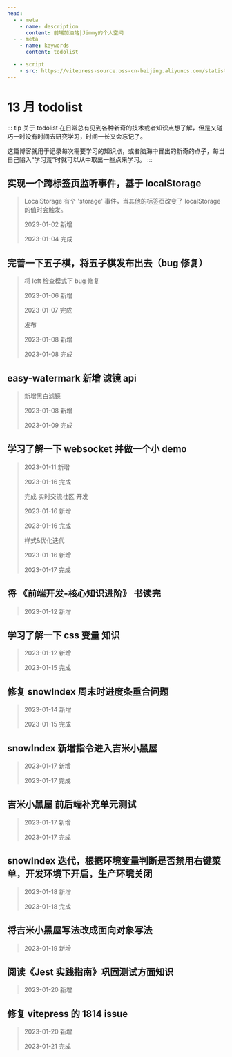 ```yaml
---
head:
  - - meta
    - name: description
      content: 前端加油站|Jimmy的个人空间
  - - meta
    - name: keywords
      content: todolist

  - - script
    - src: https://vitepress-source.oss-cn-beijing.aliyuncs.com/statistics.js
---
```


# 13 月 todolist

::: tip 关于 todolist
在日常总有见到各种新奇的技术或者知识点想了解，但是又碰巧一时没有时间去研究学习，时间一长又会忘记了。

这篇博客就用于记录每次需要学习的知识点，或者脑海中冒出的新奇的点子，每当自己陷入“学习荒”时就可以从中取出一些点来学习。
:::

## 实现一个跨标签页监听事件，基于 localStorage

> LocalStorage 有个 'storage' 事件，当其他的标签页改变了 localStorage 的值时会触发。
>
> 2023-01-02 新增
>
> 2023-01-04 完成

## 完善一下五子棋，将五子棋发布出去（bug 修复）

> 将 left 检查模式下 bug 修复
>
> 2023-01-06 新增
>
> 2023-01-07 完成
>
> 发布
>
> 2023-01-08 新增
>
> 2023-01-08 完成

## easy-watermark 新增 滤镜 api

> 新增黑白滤镜
>
> 2023-01-08 新增
>
> 2023-01-09 完成

## 学习了解一下 websocket 并做一个小 demo

> 2023-01-11 新增
>
> 2023-01-16 完成
>
> 完成 实时交流社区 开发
>
> 2023-01-16 新增
>
> 2023-01-16 完成
>
> 样式&优化迭代
>
> 2023-01-16 新增
>
> 2023-01-17 完成

## 将 《前端开发-核心知识进阶》 书读完

> 2023-01-12 新增

## 学习了解一下 css 变量 知识

> 2023-01-12 新增
>
> 2023-01-15 完成

## 修复 snowIndex 周末时进度条重合问题

> 2023-01-14 新增
>
> 2023-01-15 完成

## snowIndex 新增指令进入吉米小黑屋

> 2023-01-17 新增
>
> 2023-01-17 完成

## 吉米小黑屋 前后端补充单元测试

> 2023-01-17 新增
>
> 2023-01-17 完成

## snowIndex 迭代，根据环境变量判断是否禁用右键菜单，开发环境下开启，生产环境关闭

> 2023-01-18 新增
>
> 2023-01-18 完成

## 将吉米小黑屋写法改成面向对象写法

> 2023-01-19 新增

## 阅读《Jest 实践指南》巩固测试方面知识

> 2023-01-20 新增

## 修复 vitepress 的 1814 issue

> 2023-01-20 新增
>
> 2023-01-21 完成

